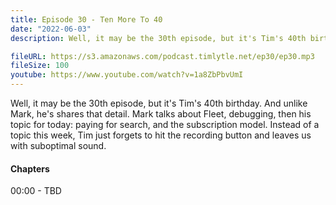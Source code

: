 ```yaml
---
title: Episode 30 - Ten More To 40
date: "2022-06-03"
description: Well, it may be the 30th episode, but it's Tim's 40th birthday. And unlike Mark, he's shares that detail. Mark talks about Fleet, debugging, then his topic for today: paying for search, and the subscription model. Instead of a topic this week, Tim just forgets to hit the recording button and leaves us with suboptimal sound.

fileURL: https://s3.amazonaws.com/podcast.timlytle.net/ep30/ep30.mp3
fileSize: 100
youtube: https://www.youtube.com/watch?v=1a8ZbPbvUmI
---
```


Well, it may be the 30th episode, but it's Tim's 40th birthday. And unlike Mark, he's shares that detail. Mark talks about Fleet, debugging, then his topic for today: paying for search, and the subscription model. Instead of a topic this week, Tim just forgets to hit the recording button and leaves us with suboptimal sound.

#### Chapters

00:00 - TBD  
